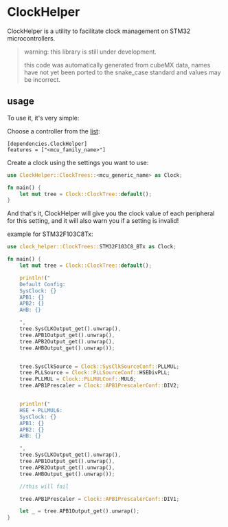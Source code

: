 # ClockHelper
ClockHelper is a utility to facilitate clock management on STM32 microcontrollers.

>warning:
>this library is still under development.
>
>this code was automatically generated from cubeMX data, names have not yet been ported to the snake_case standard and values ​​may be incorrect.

## usage
To use it, it's very simple:

Choose a controller from the [list](src/ClockTrees/):

```
[dependencies.ClockHelper]
features = ["<mcu_family_name>"]
```

Create a clock using the settings you want to use:
```Rust
use ClockHelper::ClockTrees::<mcu_generic_name> as Clock;

fn main() {
    let mut tree = Clock::ClockTree::default();
}
```

And that's it, ClockHelper will give you the clock value of each peripheral for this setting, and it will also warn you if a setting is invalid!

example for STM32F103C8Tx:

```Rust
use clock_helper::ClockTrees::STM32F103C8_BTx as Clock;

fn main() {
    let mut tree = Clock::ClockTree::default();

    println!("
    Default Config:
    SysClock: {}
    APB1: {}
    APB2: {}
    AHB: {}

    ", 
    tree.SysCLKOutput_get().unwrap(), 
    tree.APB1Output_get().unwrap(),
    tree.APB2Output_get().unwrap(),
    tree.AHBOutput_get().unwrap());


    tree.SysClkSource = Clock::SysClkSourceConf::PLLMUL;
    tree.PLLSource = Clock::PLLSourceConf::HSEDivPLL;
    tree.PLLMUL = Clock::PLLMULConf::MUL6;
    tree.APB1Prescaler = Clock::APB1PrescalerConf::DIV2;


    println!("
    HSE + PLLMUL6:
    SysClock: {}
    APB1: {}
    APB2: {}
    AHB: {}

    ", 
    tree.SysCLKOutput_get().unwrap(), 
    tree.APB1Output_get().unwrap(),
    tree.APB2Output_get().unwrap(),
    tree.AHBOutput_get().unwrap());

    //this will fail

    tree.APB1Prescaler = Clock::APB1PrescalerConf::DIV1;

    let _ = tree.APB1Output_get().unwrap();
}

```